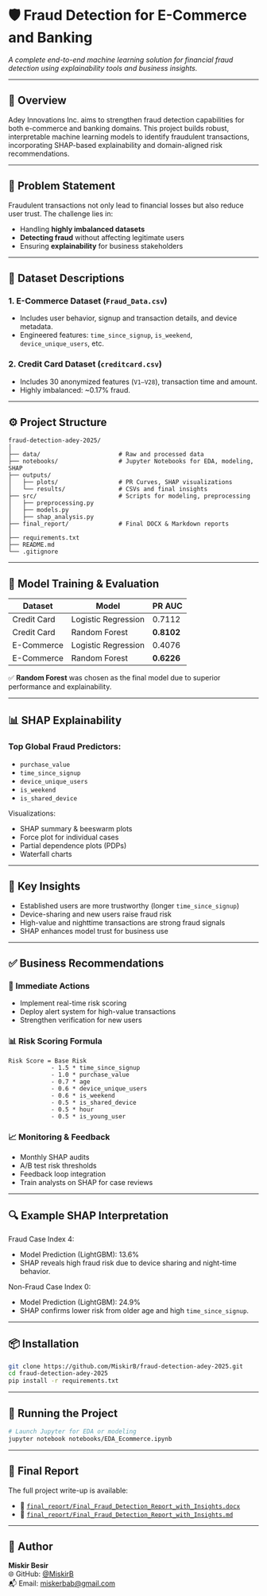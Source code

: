 # 🛡️ Fraud Detection for E-Commerce and Banking

_A complete end-to-end machine learning solution for financial fraud detection using explainability tools and business insights._

---

## 📌 Overview

Adey Innovations Inc. aims to strengthen fraud detection capabilities for both e-commerce and banking domains. This project builds robust, interpretable machine learning models to identify fraudulent transactions, incorporating SHAP-based explainability and domain-aligned risk recommendations.

---

## 🧠 Problem Statement

Fraudulent transactions not only lead to financial losses but also reduce user trust. The challenge lies in:

- Handling **highly imbalanced datasets**
- **Detecting fraud** without affecting legitimate users
- Ensuring **explainability** for business stakeholders

---

## 📂 Dataset Descriptions

### 1. **E-Commerce Dataset** (`Fraud_Data.csv`)

- Includes user behavior, signup and transaction details, and device metadata.
- Engineered features: `time_since_signup`, `is_weekend`, `device_unique_users`, etc.

### 2. **Credit Card Dataset** (`creditcard.csv`)

- Includes 30 anonymized features (`V1–V28`), transaction time and amount.
- Highly imbalanced: ~0.17% fraud.

---

## ⚙️ Project Structure

```
fraud-detection-adey-2025/
│
├── data/                      # Raw and processed data
├── notebooks/                 # Jupyter Notebooks for EDA, modeling, SHAP
├── outputs/
│   ├── plots/                 # PR Curves, SHAP visualizations
│   └── results/               # CSVs and final insights
├── src/                       # Scripts for modeling, preprocessing
│   ├── preprocessing.py
│   ├── models.py
│   ├── shap_analysis.py
├── final_report/              # Final DOCX & Markdown reports
│
├── requirements.txt
├── README.md
└── .gitignore
```

---

## 🧪 Model Training & Evaluation

| Dataset     | Model               | PR AUC     |
| ----------- | ------------------- | ---------- |
| Credit Card | Logistic Regression | 0.7112     |
| Credit Card | Random Forest       | **0.8102** |
| E-Commerce  | Logistic Regression | 0.4076     |
| E-Commerce  | Random Forest       | **0.6226** |

✅ **Random Forest** was chosen as the final model due to superior performance and explainability.

---

## 📊 SHAP Explainability

### Top Global Fraud Predictors:

- `purchase_value`
- `time_since_signup`
- `device_unique_users`
- `is_weekend`
- `is_shared_device`

Visualizations:

- SHAP summary & beeswarm plots
- Force plot for individual cases
- Partial dependence plots (PDPs)
- Waterfall charts

---

## 💼 Key Insights

- Established users are more trustworthy (longer `time_since_signup`)
- Device-sharing and new users raise fraud risk
- High-value and nighttime transactions are strong fraud signals
- SHAP enhances model trust for business use

---

## ✅ Business Recommendations

### 📌 Immediate Actions

- Implement real-time risk scoring
- Deploy alert system for high-value transactions
- Strengthen verification for new users

### 📊 Risk Scoring Formula

```
Risk Score = Base Risk
            - 1.5 * time_since_signup
            - 1.0 * purchase_value
            - 0.7 * age
            - 0.6 * device_unique_users
            - 0.6 * is_weekend
            - 0.5 * is_shared_device
            - 0.5 * hour
            - 0.5 * is_young_user
```

### 📈 Monitoring & Feedback

- Monthly SHAP audits
- A/B test risk thresholds
- Feedback loop integration
- Train analysts on SHAP for case reviews

---

## 🔍 Example SHAP Interpretation

Fraud Case Index 4:

- Model Prediction (LightGBM): 13.6%
- SHAP reveals high fraud risk due to device sharing and night-time behavior.

Non-Fraud Case Index 0:

- Model Prediction (LightGBM): 24.9%
- SHAP confirms lower risk from older age and high `time_since_signup`.

---

## 📦 Installation

```bash
git clone https://github.com/MiskirB/fraud-detection-adey-2025.git
cd fraud-detection-adey-2025
pip install -r requirements.txt
```

---

## 🚀 Running the Project

```bash
# Launch Jupyter for EDA or modeling
jupyter notebook notebooks/EDA_Ecommerce.ipynb
```

---

## 📘 Final Report

The full project write-up is available:

- 📄 [`final_report/Final_Fraud_Detection_Report_with_Insights.docx`](final_report/Final_Fraud_Detection_Report_with_Insights.docx)
- 📄 [`final_report/Final_Fraud_Detection_Report_with_Insights.md`](final_report/Final_Fraud_Detection_Report_with_Insights.md)

---

## 🔗 Author

**Miskir Besir**  
🌐 GitHub: [@MiskirB](https://github.com/MiskirB)  
📬 Email: miskerbab@gmail.com
